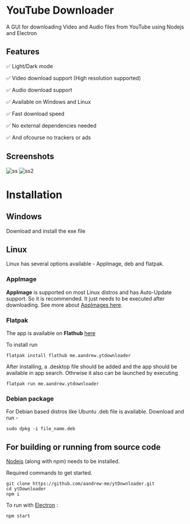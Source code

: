 # YouTube Downloader
A GUI for downloading Video and Audio files from YouTube using Nodejs and Electron

## Features

✅ Light/Dark mode

✅ Video download support (High resolution supported)

✅ Audio download support

✅ Available on Windows and Linux

✅ Fast download speed

✅ No external dependencies needed

✅ And ofcourse no trackers or ads

## Screenshots

![ss](https://user-images.githubusercontent.com/66430340/181747909-f16e30dc-a7c3-40cb-876b-54f0ea8d4e42.jpg)
![ss2](https://user-images.githubusercontent.com/66430340/181747920-4df80914-278f-4350-9328-015e9e0bcf16.jpg)


# Installation

## Windows
Download and install the exe file

## Linux

Linux has several options available - AppImage, deb and flatpak.

### AppImage
**AppImage** is supported on most Linux distros and has Auto-Update support. So it is recommended.
It just needs to be executed after downloading. See more about [AppImages here](https://appimage.org/).

### Flatpak
The app is available on **Flathub** [here](https://flathub.org/apps/details/me.aandrew.ytdownloader)

To install run 
```
flatpak install flathub me.aandrew.ytdownloader
```
After installing, a .desktop file should be added and the app should be available in app search.
Othrwise it also can be launched by executing
```
flatpak run me.aandrew.ytdownloader
```

### Debian package
For Debian based distros like Ubuntu .deb file is available. Download and run -
```
sudo dpkg -i file_name.deb
```

## For building or running from source code

[Nodejs](https://nodejs.org/) (along with npm) needs to be installed.

Required commands to get started.
```
git clone https://github.com/aandrew-me/ytDownloader.git
cd ytDownloader
npm i
```

To run with [Electron](https://www.electronjs.org/) :
```
npm start
```
